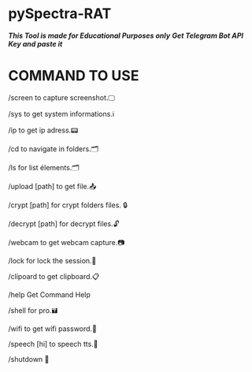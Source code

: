 # pySpectra-RAT
***This Tool is made for Educational Purposes only***
***Get Telegram Bot API Key and paste it***

# COMMAND TO USE 
/screen to capture screenshot.🖵

/sys to get system informations.ℹ️

/ip to get ip adress.📟

/cd to navigate in folders.🗂️

/ls for list élements.🗂️

/upload [path] to get file.📤

/crypt [path] for crypt folders files. 🔒

/decrypt [path] for decrypt files.🔓

/webcam to get webcam capture.📷

/lock for lock the session.🔑

/clipoard to get clipboard.📋

/help Get Command Help

/shell for pro.🖬

/wifi to get wifi password.📶

/speech [hi] to speech tts.💬

/shutdown 🙅
